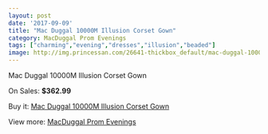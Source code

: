 ```yaml
---
layout: post
date: '2017-09-09'
title: "Mac Duggal 10000M Illusion Corset Gown"
category: MacDuggal Prom Evenings
tags: ["charming","evening","dresses","illusion","beaded"]
image: http://img.princessan.com/26641-thickbox_default/mac-duggal-10000m-illusion-corset-gown.jpg
---
```

Mac Duggal 10000M Illusion Corset Gown

On Sales: **$362.99**
<a href="https://www.princessan.com/en/12217-mac-duggal-10000m-illusion-corset-gown.html"><amp-img layout="responsive" width="600" height="600" src="//img.princessan.com/26641-thickbox_default/mac-duggal-10000m-illusion-corset-gown.jpg" alt="Mac Duggal 10000M Illusion Corset Gown 0" /></a>
<a href="https://www.princessan.com/en/12217-mac-duggal-10000m-illusion-corset-gown.html"><amp-img layout="responsive" width="600" height="600" src="//img.princessan.com/26645-thickbox_default/mac-duggal-10000m-illusion-corset-gown.jpg" alt="Mac Duggal 10000M Illusion Corset Gown 1" /></a>
<a href="https://www.princessan.com/en/12217-mac-duggal-10000m-illusion-corset-gown.html"><amp-img layout="responsive" width="600" height="600" src="//img.princessan.com/26644-thickbox_default/mac-duggal-10000m-illusion-corset-gown.jpg" alt="Mac Duggal 10000M Illusion Corset Gown 2" /></a>
<a href="https://www.princessan.com/en/12217-mac-duggal-10000m-illusion-corset-gown.html"><amp-img layout="responsive" width="600" height="600" src="//img.princessan.com/26643-thickbox_default/mac-duggal-10000m-illusion-corset-gown.jpg" alt="Mac Duggal 10000M Illusion Corset Gown 3" /></a>
<a href="https://www.princessan.com/en/12217-mac-duggal-10000m-illusion-corset-gown.html"><amp-img layout="responsive" width="600" height="600" src="//img.princessan.com/26642-thickbox_default/mac-duggal-10000m-illusion-corset-gown.jpg" alt="Mac Duggal 10000M Illusion Corset Gown 4" /></a>

Buy it: [Mac Duggal 10000M Illusion Corset Gown](https://www.princessan.com/en/12217-mac-duggal-10000m-illusion-corset-gown.html "Mac Duggal 10000M Illusion Corset Gown")

View more: [MacDuggal Prom Evenings](https://www.princessan.com/en/87- "MacDuggal Prom Evenings")